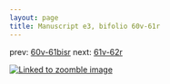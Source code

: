 ```yaml
---
layout: page
title: Manuscript e3, bifolio 60v-61r
---
```


prev: [60v-61bisr](../60v-61bisr/) next: [61v-62r](../61v-62r/)



[![Linked to zoomble image](http://www.homermultitext.org/iipsrv?IIIF=/project/homer/pyramidal/deepzoom/hmt/e3bifolio/v1/vb_60v_61r.tif/full/2000,/0/default.jpg)](http://www.homermultitext.org/ict2/?urn=urn:cite2:hmt:e3bifolio.v1:vb_60v_61r)

